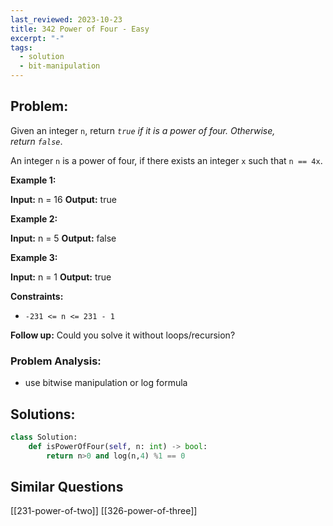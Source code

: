```yaml
---
last_reviewed: 2023-10-23
title: 342 Power of Four - Easy
excerpt: "-"
tags:
  - solution
  - bit-manipulation
---
```

## Problem: 
Given an integer `n`, return _`true` if it is a power of four. Otherwise, return `false`_.

An integer `n` is a power of four, if there exists an integer `x` such that `n == 4x`.

**Example 1:**

**Input:** n = 16
**Output:** true

**Example 2:**

**Input:** n = 5
**Output:** false

**Example 3:**

**Input:** n = 1
**Output:** true

**Constraints:**

- `-231 <= n <= 231 - 1`

**Follow up:** Could you solve it without loops/recursion?
### Problem Analysis:

- use bitwise manipulation or log formula


## Solutions:

```python
class Solution:
    def isPowerOfFour(self, n: int) -> bool:
        return n>0 and log(n,4) %1 == 0
```

## Similar Questions

[[231-power-of-two]]
[[326-power-of-three]]